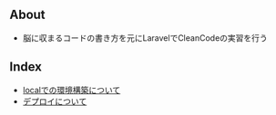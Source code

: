 ## About
- 脳に収まるコードの書き方を元にLaravelでCleanCodeの実習を行う

## Index
- [localでの環境構築について](./docs/set-up.md)
- [デプロイについて](./docs/deploy.md)